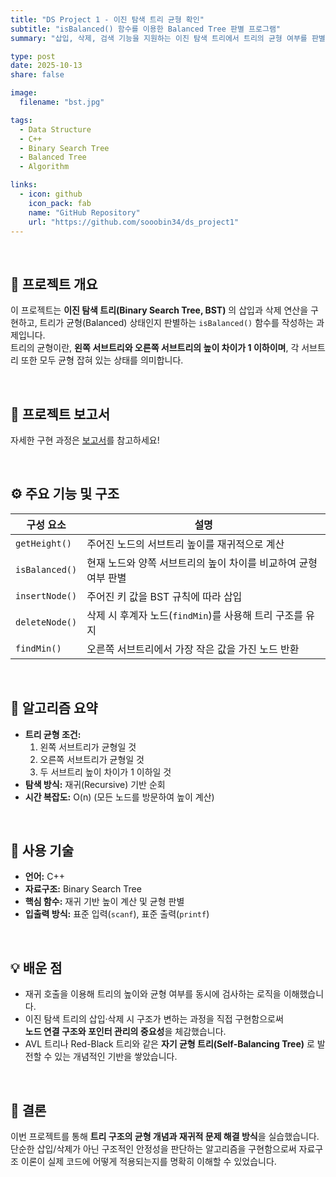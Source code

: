 ```yaml
---
title: "DS Project 1 - 이진 탐색 트리 균형 확인"
subtitle: "isBalanced() 함수를 이용한 Balanced Tree 판별 프로그램"
summary: "삽입, 삭제, 검색 기능을 지원하는 이진 탐색 트리에서 트리의 균형 여부를 판별하는 isBalanced() 함수를 구현했습니다."

type: post
date: 2025-10-13
share: false

image:
  filename: "bst.jpg"

tags:
  - Data Structure
  - C++
  - Binary Search Tree
  - Balanced Tree
  - Algorithm

links:
  - icon: github
    icon_pack: fab
    name: "GitHub Repository"
    url: "https://github.com/sooobin34/ds_project1"
---
```


<br>

## 🎯 프로젝트 개요
이 프로젝트는 **이진 탐색 트리(Binary Search Tree, BST)** 의 삽입과 삭제 연산을 구현하고, 트리가 균형(Balanced) 상태인지 판별하는 `isBalanced()` 함수를 작성하는 과제입니다.  
트리의 균형이란, **왼쪽 서브트리와 오른쪽 서브트리의 높이 차이가 1 이하이며**, 각 서브트리 또한 모두 균형 잡혀 있는 상태를 의미합니다.

<br>

## 📄 프로젝트 보고서  
자세한 구현 과정은 [보고서](/files/ds_project123_report.pdf)를 참고하세요!

<br>

## ⚙️ 주요 기능 및 구조
| 구성 요소 | 설명 |
|------------|-------|
| `getHeight()` | 주어진 노드의 서브트리 높이를 재귀적으로 계산 |
| `isBalanced()` | 현재 노드와 양쪽 서브트리의 높이 차이를 비교하여 균형 여부 판별 |
| `insertNode()` | 주어진 키 값을 BST 규칙에 따라 삽입 |
| `deleteNode()` | 삭제 시 후계자 노드(`findMin`)를 사용해 트리 구조를 유지 |
| `findMin()` | 오른쪽 서브트리에서 가장 작은 값을 가진 노드 반환 |

<br>

## 🧠 알고리즘 요약
- **트리 균형 조건:**  
  1. 왼쪽 서브트리가 균형일 것  
  2. 오른쪽 서브트리가 균형일 것  
  3. 두 서브트리 높이 차이가 1 이하일 것  
- **탐색 방식:** 재귀(Recursive) 기반 순회  
- **시간 복잡도:** O(n) (모든 노드를 방문하여 높이 계산)

<br>

## 🧩 사용 기술
- **언어:** C++  
- **자료구조:** Binary Search Tree  
- **핵심 함수:** 재귀 기반 높이 계산 및 균형 판별  
- **입출력 방식:** 표준 입력(`scanf`), 표준 출력(`printf`)  

<br>

## 💡 배운 점
- 재귀 호출을 이용해 트리의 높이와 균형 여부를 동시에 검사하는 로직을 이해했습니다.  
- 이진 탐색 트리의 삽입·삭제 시 구조가 변하는 과정을 직접 구현함으로써  
  **노드 연결 구조와 포인터 관리의 중요성**을 체감했습니다.  
- AVL 트리나 Red-Black 트리와 같은 **자기 균형 트리(Self-Balancing Tree)** 로 발전할 수 있는 개념적인 기반을 쌓았습니다.  

<br>

## 📘 결론
이번 프로젝트를 통해 **트리 구조의 균형 개념과 재귀적 문제 해결 방식**을 실습했습니다.  
단순한 삽입/삭제가 아닌 구조적인 안정성을 판단하는 알고리즘을 구현함으로써 자료구조 이론이 실제 코드에 어떻게 적용되는지를 명확히 이해할 수 있었습니다.

<br>